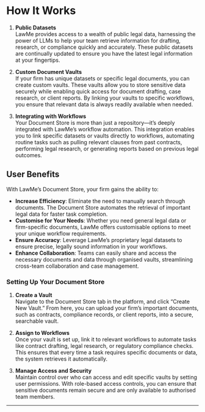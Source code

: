 # How It Works

1. **Public Datasets**  
   LawMe provides access to a wealth of public legal data, harnessing the power of LLMs to help your team retrieve information for drafting, research, or compliance quickly and accurately. These public datasets are continually updated to ensure you have the latest legal information at your fingertips.

2. **Custom Document Vaults**  
   If your firm has unique datasets or specific legal documents, you can create custom vaults. These vaults allow you to store sensitive data securely while enabling quick access for document drafting, case research, or client reports. By linking your vaults to specific workflows, you ensure that relevant data is always readily available when needed.

3. **Integrating with Workflows**  
   Your Document Store is more than just a repository—it’s deeply integrated with LawMe’s workflow automation. This integration enables you to link specific datasets or vaults directly to workflows, automating routine tasks such as pulling relevant clauses from past contracts, performing legal research, or generating reports based on previous legal outcomes.

## User Benefits

With LawMe’s Document Store, your firm gains the ability to:

- **Increase Efficiency**: Eliminate the need to manually search through documents. The Document Store automates the retrieval of important legal data for faster task completion.
- **Customise for Your Needs**: Whether you need general legal data or firm-specific documents, LawMe offers customisable options to meet your unique workflow requirements.
- **Ensure Accuracy**: Leverage LawMe’s proprietary legal datasets to ensure precise, legally sound information in your workflows.
- **Enhance Collaboration**: Teams can easily share and access the necessary documents and data through organised vaults, streamlining cross-team collaboration and case management.

### Setting Up Your Document Store

1. **Create a Vault**  
   Navigate to the Document Store tab in the platform, and click “Create New Vault.” From here, you can upload your firm’s important documents, such as contracts, compliance records, or client reports, into a secure, searchable vault.

2. **Assign to Workflows**  
   Once your vault is set up, link it to relevant workflows to automate tasks like contract drafting, legal research, or regulatory compliance checks. This ensures that every time a task requires specific documents or data, the system retrieves it automatically.

3. **Manage Access and Security**  
   Maintain control over who can access and edit specific vaults by setting user permissions. With role-based access controls, you can ensure that sensitive documents remain secure and are only available to authorised team members.

---